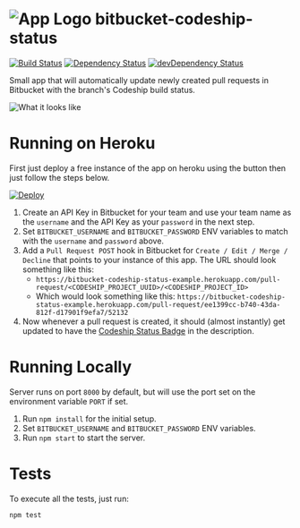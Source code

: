 ![App Logo](https://raw.githubusercontent.com/chesleybrown/bitbucket-codeship-status/master/media/logo-small.png) bitbucket-codeship-status
=========================
[![Build Status](https://travis-ci.org/chesleybrown/bitbucket-codeship-status.svg?branch=master)](https://travis-ci.org/chesleybrown/bitbucket-codeship-status)
[![Dependency Status](https://david-dm.org/chesleybrown/bitbucket-codeship-status.svg)](https://david-dm.org/chesleybrown/bitbucket-codeship-status)
[![devDependency Status](https://david-dm.org/chesleybrown/bitbucket-codeship-status/dev-status.svg)](https://david-dm.org/chesleybrown/bitbucket-codeship-status#info=devDependencies)

Small app that will automatically update newly created pull requests in Bitbucket with the branch's Codeship build status.

![What it looks like](https://raw.githubusercontent.com/chesleybrown/bitbucket-codeship-status/master/media/screenshot.png)

# Running on Heroku

First just deploy a free instance of the app on heroku using the button then just follow the steps below. 

[![Deploy](https://www.herokucdn.com/deploy/button.png)](https://heroku.com/deploy)

1. Create an API Key in Bitbucket for your team and use your team name as the `username` and the API Key as your `password` in the next step.
1. Set `BITBUCKET_USERNAME` and `BITBUCKET_PASSWORD` ENV variables to match with the `username` and `password` above.
1. Add a `Pull Request POST` hook in Bitbucket for `Create / Edit / Merge / Decline` that points to your instance of this app. The URL should look something like this:
	- `https://bitbucket-codeship-status-example.herokuapp.com/pull-request/<CODESHIP_PROJECT_UUID>/<CODESHIP_PROJECT_ID>`
	- Which would look something like this: `https://bitbucket-codeship-status-example.herokuapp.com/pull-request/ee1399cc-b740-43da-812f-d17901f9efa7/52132`
1. Now whenever a pull request is created, it should (almost instantly) get updated to have the [Codeship Status Badge](https://www.codeship.io/documentation/faq/codeship-badge/) in the description.

# Running Locally

Server runs on port `8000` by default, but will use the port set
on the environment variable `PORT` if set.

1. Run `npm install` for the initial setup.
1. Set `BITBUCKET_USERNAME` and `BITBUCKET_PASSWORD` ENV variables.
1. Run `npm start` to start the server.

# Tests

To execute all the tests, just run:

```
npm test
```
